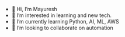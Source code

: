 - 👋 Hi, I’m Mayuresh
- 👀 I’m interested in learning and new tech.
- 🌱 I’m currently learning Python, AI, ML, AWS
- 💞️ I’m looking to collaborate on automation

<!---
joshimayuresh/joshimayuresh is a ✨ special ✨ repository because its `README.md` (this file) appears on your GitHub profile.
You can click the Preview link to take a look at your changes.
--->
